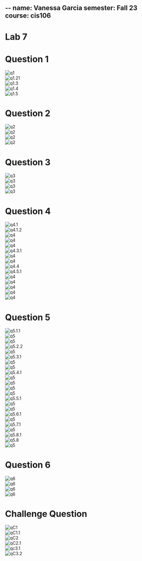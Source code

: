 --
name: Vanessa Garcia
semester: Fall 23
course: cis106
---
# Lab 7

# Question 1
![q1](q1.1.png)<br>
![q1.21](q1.2.png)<br>
![q1.3](q1.3.png)<br>
![q1.4](q1.4.png)<br>
![q1.5](q1.5.png)<br>

# Question 2
![q2](q2.1.png)<br>
![q2](q2.2.png)<br>
![q2](q2.3.png)<br>
![q2](q2.4.png)<br>

# Question 3
![q3](q3.1.png)<br>
![q3](q3.1.png)<br>
![q3](q3.3.png)<br>
![q3](q3.4.png)<br>

# Question 4
![q4.1](q4.1.1.png)<br>
![q4.1.2](q4.1.2.png)<br>
![q4](q4.2.1.png)<br> 
![q4](q4.2.2.png)<br>
![q4](q4.2.3.png)<br>
![q4.3.1](q4.3.1.png)<br>
![q4](q4.3.2.png)<br>
![q4](q4.3.3.png)<br>
![q4.4](q4.4.png)<br>
![q4.5.1](q4.5.1.png)<br>
![q4](q4.5.2.png)<br>
![q4](q4.5.3.png)<br>
![q4](q4.5.4.png)<br>
![q4](q4.5.5.png)<br>
![q4](q4.5.6.png)<br>

# Question 5
![q5.1.1](q5.1.1.png)<br>
![q5](q5.1.2.png)<br>
![q5](q5.1.3.png)<br>
![q5.2.2](q5.2.1.png)<br>
![q5](q5.2.3.png)<br>
![q5.3.1](q5.3.1.png)<br>
![q5](q5.3.2.png)<br>
![q5](q5.3.3.png)<br>
![q5.4.1](q5.4.1.png)<br> 
![q5](q5.4.2.png)<br>
![q5](q5.4.3.png)<br>
![q5](q5.4.4.png)<br>
![q5](q5.4.5.png)<br>
![q5.5.1](q5.5.1.png)<br>
![q5](q5.5.2.png)<br> 
![q5](q5.5.3.png)<br>
![q5.6.1](q5.6.1.png)<br>
![q5](q5.6.2.png)<br>
![q5.7.1](q5.7.1.png)<br>
![q5](q5.7.2.png)<br>
![q5.8.1](q5.8.1.png)<br>
![q5.8](q5.8.2.png)<br>
![q5](q5.8.3.png)<br> 

# Question 6
![q6](q6.1.png)<br>
![q6](q6.2.png)<br>
![q6](q6.3.png)<br> 
![q6](q6.4.png)<br>

# Challenge Question 
![qC1](qC.1.png)<br>
![qC1.1](qC.1.1.png)<br>
![qC2](qC.2.1.png)<br> 
![qC2.1](qC.2.2.png)<br>
![qc3.1](qC.3.1.png)<br>
![qC3.2](qC.3.2.png)<br>

